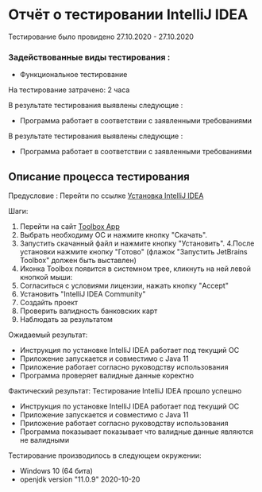 
# Отчёт о тестировании IntelliJ IDEA
Тестирование было провидено 27.10.2020 - 27.10.2020

### Задействованные виды тестирования :
* Функциональное тестирование


На тестирование затрачено: 2 часа

В результате тестирования выявлены следующие :
* Программа работает в соответствии с заявленными требованиями

В результате тестирования выявлены следующие :
* Программа работает в соответствии с заявленными требованиями

## Описание процесса тестирования
Предусловие : 
Перейти по ссылке [Установка IntelliJ IDEA](https://github.com/netology-code/javaqa-homeworks/blob/master/intro/idea.md)

Шаги:
1. Перейти на сайт [Toolbox App](https://www.jetbrains.com/toolbox-app/.)
2. Выбрать необходиму ОС и нажмите кнопку "Скачать".
3. Запустить скачанный файл и нажмите кнопку "Установить".
4.После установки нажмите кнопку "Готово" (флажок "Запустить JetBrains Toolbox" должен быть выставлен)
5. Иконка Toolbox появится в системном трее, кликнуть на ней левой кнопкой мыши:
6. Согласиться с условиями лицензии, нажать кнопку "Accept"
7. Установить "IntelliJ IDEA Community"
8. Создайть проект
9. Проверить валидность банковских карт
12. Наблюдать за результатом 

Ожидаемый результат: 
* Инструкция по установке IntelliJ IDEA работает под текущий ОС
* Приложение запускается и совместимо с Java 11
* Приложение работает согласно руководству использования
* Программа проверяет валидные данные коректно

Фактический результат: 
Тестирование IntelliJ IDEA прошло успешно 

* Инструкция по установке IntelliJ IDEA работает под текущий ОС
* Приложение запускается и совместимо с Java 11
* Приложение работает согласно руководству использования
* Программа показывает показывает что валидные данные являются не валидными 

Тестирование производилось в следующем окружении:
* Windows 10 (64 бита)
* openjdk version "11.0.9" 2020-10-20

